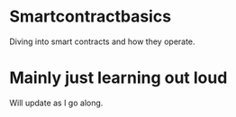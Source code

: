 # Smartcontractbasics
Diving into smart contracts and how they operate. 
# Mainly just learning out loud
Will update as I go along. 
